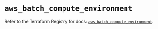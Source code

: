 # `aws_batch_compute_environment`

Refer to the Terraform Registry for docs: [`aws_batch_compute_environment`](https://registry.terraform.io/providers/hashicorp/aws/5.72.1/docs/resources/batch_compute_environment).

